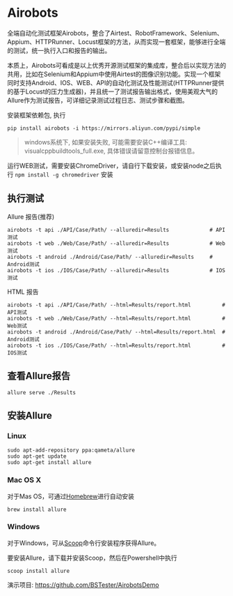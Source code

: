 # Airobots

全端自动化测试框架Airobots，整合了Airtest、RobotFramework、Selenium、Appium、HTTPRunner、Locust框架的方法，从而实现一套框架，能够进行全端的测试，统一执行入口和报告的输出。

本质上，Airobots可看成是以上优秀开源测试框架的集成库，整合后以实现方法的共用，比如在Selenium和Appium中使用Airtest的图像识别功能。实现一个框架同时支持Android、IOS、WEB、API的自动化测试及性能测试(HTTPRunner提供的基于Locust的压力生成器)，并且统一了测试报告输出格式，使用美观大气的Allure作为测试报告，可详细记录测试过程日志、测试步骤和截图。

安装框架依赖包, 执行

```
pip install airobots -i https://mirrors.aliyun.com/pypi/simple
```

> windows系统下, 如果安装失败, 可能需要安装C++编译工具: visualcppbuildtools_full.exe, 具体错误请留意控制台报错信息。


运行WEB测试，需要安装ChromeDriver，请自行下载安装，或安装node之后执行 `npm install -g chromedriver` 安装

## 执行测试 

Allure 报告(推荐)
```
airobots -t api ./API/Case/Path/ --alluredir=Results             # API测试
airobots -t web ./Web/Case/Path/ --alluredir=Results             # Web测试
airobots -t android ./Android/Case/Path/ --alluredir=Results     # Android测试
airobots -t ios ./IOS/Case/Path/ --alluredir=Results             # IOS测试
```

HTML 报告
```
airobots -t api ./API/Case/Path/ --html=Results/report.html          # API测试
airobots -t web ./Web/Case/Path/ --html=Results/report.html          # Web测试
airobots -t android ./Android/Case/Path/ --html=Results/report.html  # Android测试
airobots -t ios ./IOS/Case/Path/ --html=Results/report.html          # IOS测试
```

## 查看Allure报告

```
allure serve ./Results
```

## 安装Allure

### Linux
```
sudo apt-add-repository ppa:qameta/allure
sudo apt-get update 
sudo apt-get install allure
```

### Mac OS X

对于Mas OS，可通过[Homebrew](https://brew.sh/)进行自动安装

```
brew install allure
```

### Windows

对于Windows，可从[Scoop](https://scoop.sh/)命令行安装程序获得Allure。

要安装Allure，请下载并安装Scoop，然后在Powershell中执行

```
scoop install allure
```



演示项目: https://github.com/BSTester/AirobotsDemo

